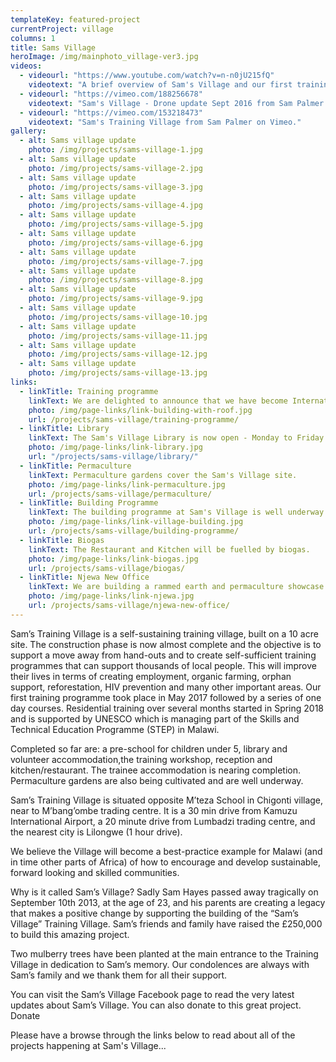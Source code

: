 ```yaml
---
templateKey: featured-project
currentProject: village
columns: 1
title: Sams Village
heroImage: /img/mainphoto_village-ver3.jpg
videos:
  - videourl: "https://www.youtube.com/watch?v=n-n0jU215fQ"
    videotext: "A brief overview of Sam's Village and our first training course for Tailors"
  - videourl: "https://vimeo.com/188256678"
    videotext: "Sam's Village - Drone update Sept 2016 from Sam Palmer on Vimeo."
  - videourl: "https://vimeo.com/153218473"
    videotext: "Sam's Training Village from Sam Palmer on Vimeo."
gallery:
  - alt: Sams village update
    photo: /img/projects/sams-village-1.jpg
  - alt: Sams village update
    photo: /img/projects/sams-village-2.jpg
  - alt: Sams village update
    photo: /img/projects/sams-village-3.jpg
  - alt: Sams village update
    photo: /img/projects/sams-village-4.jpg
  - alt: Sams village update
    photo: /img/projects/sams-village-5.jpg
  - alt: Sams village update
    photo: /img/projects/sams-village-6.jpg
  - alt: Sams village update
    photo: /img/projects/sams-village-7.jpg
  - alt: Sams village update
    photo: /img/projects/sams-village-8.jpg
  - alt: Sams village update
    photo: /img/projects/sams-village-9.jpg
  - alt: Sams village update
    photo: /img/projects/sams-village-10.jpg
  - alt: Sams village update
    photo: /img/projects/sams-village-11.jpg
  - alt: Sams village update
    photo: /img/projects/sams-village-12.jpg
  - alt: Sams village update
    photo: /img/projects/sams-village-13.jpg
links:
  - linkTitle: Training programme
    linkText: We are delighted to announce that we have become International Partners with UNESCO who will be funding bursaries for the next 18 months to train 150 marginalized people in different vocational skills.
    photo: /img/page-links/link-building-with-roof.jpg
    url: /projects/sams-village/training-programme/
  - linkTitle: Library
    linkText: The Sam's Village Library is now open - Monday to Friday all day and Saturday mornings.
    photo: /img/page-links/link-library.jpg
    url: "/projects/sams-village/library/"
  - linkTitle: Permaculture
    linkText: Permaculture gardens cover the Sam's Village site.
    photo: /img/page-links/link-permaculture.jpg
    url: /projects/sams-village/permaculture/
  - linkTitle: Building Programme
    linkText: The building programme at Sam's Village is well underway. We build using sustainable rammed earth techniques.
    photo: /img/page-links/link-village-building.jpg
    url: /projects/sams-village/building-programme/
  - linkTitle: Biogas
    linkText: The Restaurant and Kitchen will be fuelled by biogas.
    photo: /img/page-links/link-biogas.jpg
    url: /projects/sams-village/biogas/
  - linkTitle: Njewa New Office
    linkText: We are building a rammed earth and permaculture showcase site in the Njewa suburb of Lilongwe. Email us if you would like to come and visit it!
    photo: /img/page-links/link-njewa.jpg
    url: /projects/sams-village/njewa-new-office/
---
```


Sam’s Training Village is a self-sustaining training village, built on a 10 acre site. The construction phase is now almost complete and the objective is to support a move away from hand-outs and to create self-sufficient training programmes that can support thousands of local people. This will improve their lives in terms of creating employment, organic farming, orphan support, reforestation, HIV prevention and many other important areas. Our first training programme took place in May 2017 followed by a series of one day courses. Residential training over several months started in Spring 2018 and is supported by UNESCO which is managing part of the Skills and Technical Education Programme (STEP) in Malawi.

Completed so far are: a pre-school for children under 5, library and volunteer accommodation,the training workshop, reception and kitchen/restaurant. The trainee accommodation is nearing completion. Permaculture gardens are also being cultivated and are well underway.

Sam’s Training Village is situated opposite M’teza School in Chigonti village, near to M’bang’ombe trading centre. It is a 30 min drive from Kamuzu International Airport, a 20 minute drive from Lumbadzi trading centre, and the nearest city is Lilongwe (1 hour drive).

We believe the Village will become a best-practice example for Malawi (and in time other parts of Africa) of how to encourage and develop sustainable, forward looking and skilled communities.

Why is it called Sam’s Village? Sadly Sam Hayes passed away tragically on September 10th 2013, at the age of 23, and his parents are creating a legacy that makes a positive change by supporting the building of the “Sam’s Village” Training Village. Sam’s friends and family have raised the £250,000 to build this amazing project.

Two mulberry trees have been planted at the main entrance to the Training Village in dedication to Sam’s memory. Our condolences are always with Sam’s family and we thank them for all their support.

You can visit the Sam’s Village Facebook page to read the very latest updates about Sam’s Village. You can also donate to this great project.
Donate

Please have a browse through the links below to read about all of the projects happening at Sam's Village...
